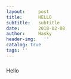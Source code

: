 ```yaml
---
layout:     post
title:      HELLO
subtitle:   subtitle
date:       2018-02-08
author:     Hasky
header-img:   ''
catalog: true
tags: ''
---
```


###
Hello
